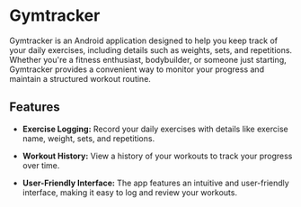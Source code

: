 # Gymtracker

Gymtracker is an Android application designed to help you keep track of your daily exercises, including details such as weights, sets, and repetitions. Whether you're a fitness enthusiast, bodybuilder, or someone just starting, Gymtracker provides a convenient way to monitor your progress and maintain a structured workout routine.

## Features

- **Exercise Logging:** Record your daily exercises with details like exercise name, weight, sets, and repetitions.
  
- **Workout History:** View a history of your workouts to track your progress over time.

- **User-Friendly Interface:** The app features an intuitive and user-friendly interface, making it easy to log and review your workouts.
